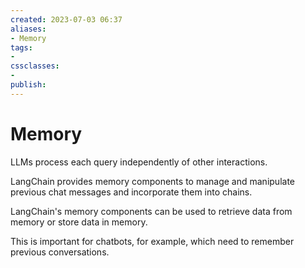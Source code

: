 ```yaml
---
created: 2023-07-03 06:37
aliases: 
- Memory
tags:
- 
cssclasses:
- 
publish:
---
```


<!-- 
tags: 
-->

<!--internal
parent:: [[notes/20230703061520 LangChain|LangChain]]
child:: [[]]
related:: [[]]
-->

<!--external
- [ ] []()
-->

# Memory

LLMs process each query independently of other interactions. 

LangChain provides memory components to manage and manipulate previous chat messages and incorporate them into chains. 

LangChain's memory components can be used to retrieve data from memory or store data in memory. 

This is important for chatbots, for example, which need to remember previous conversations.